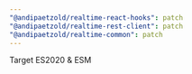 ```yaml
---
"@andipaetzold/realtime-react-hooks": patch
"@andipaetzold/realtime-rest-client": patch
"@andipaetzold/realtime-common": patch
---
```


Target ES2020 & ESM
